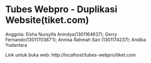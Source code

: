 # Tubes Webpro - Duplikasi Website(tiket.com)

Anggota:
Elsha Nursyifa Anindya(1301164637);
Gerry Fernando(1301170387'0;
Annisa Rahmah Sari (1301174237);
Andika Yudantara


Link untuk buka web:
http://localhost/tubes-webpro/tiket.com
